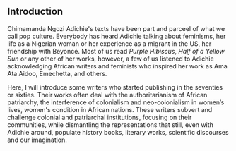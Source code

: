 ## Introduction

Chimamanda Ngozi Adichie's texts have been part and parceel of what we call pop culture. Everybody has heard Adichie talking about feminisms, her life as a Nigerian woman or her experience as a migrant in the US, her friendship with Beyoncé. Most of us read *Purple Hibiscus*, *Half of a Yellow Sun* or any other of her works, however, a few of us listened to Adichie acknowledging African writers and feminists who inspired her work as Ama Ata Aidoo, Emechetta, and others. 

Here, I will introduce some writers who started publishing in the seventies or sixties. Their works often deal with the authoritarianism of African patriarchy, 
the interference of colonialism and neo-colonialism in women’s lives, women's condition in African nations. These writers subvert 
and challenge colonial and patriarchal institutions, focusing on their communities, 
while dismantling the representations that still, even with Adichie around, populate history books, literary works, scientific discourses and our imagination.  
